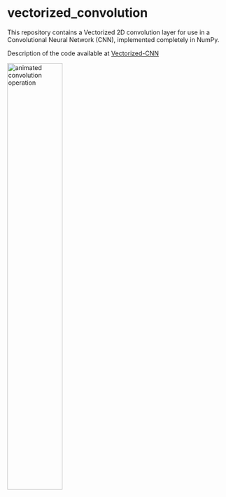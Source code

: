 # vectorized_convolution

This repository contains a Vectorized 2D convolution layer for use in a Convolutional Neural Network (CNN), implemented completely in NumPy.

Description of the code available at [Vectorized-CNN](https://blog.ca.meron.dev/posts/Vectorized-CNN/)

<img src="https://blog.ca.meron.dev/images/Convolution_pad.gif" alt="animated convolution operation" width="50%"/>
